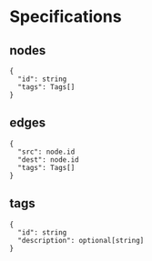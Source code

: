 # Specifications

## nodes
```
{
  "id": string
  "tags": Tags[]
}
```

## edges
```
{
  "src": node.id
  "dest": node.id
  "tags": Tags[]
}
```

## tags
```
{
  "id": string
  "description": optional[string]
}
```
